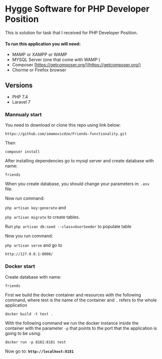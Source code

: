 # Hygge Software for PHP Developer Position 

This is solution for task that I received for PHP Developer Position.

#### To run this application you will need:
- MAMP or XAMPP or WAMP
- MYSQL Server (one that come with WAMP ) 
- Composer [https://getcomposer.org/](https://getcomposer.org/)
- Chorme or Firefox browser

## Versions
* PHP 7.4
* Laravel 7

### Mannualy start

You need to download or clone this repo using link below:

`https://github.com/imamovicdze/Friends-functionality.git`

Then

`composer install`

After installing dependencies go to mysql server and create database with name:

`friends`

When you create database, you should change your parameters in: `.env` file.

Now run command:
 
`php artisan key:generate` and 
 
`php artisan migrate` to create tables.

Run `php artisan db:seed --class=UserSeeder` to populate table 

Now you run command: 

`php artisan serve` and go to 

`http://127.0.0.1:8000/`

### Docker start

Create database with name:

`friends`

First we build the docker container and resources with the following command, where test is the name of the container
and `.` refers to the whole application

`docker build -t test .`

With the following command we run the docker instance inside the container with the parameter `-p`
that points to the port that the application is going to be using:

`docker run -p 8181:8181 test`

Now go to: **`http://localhost:8181`**
